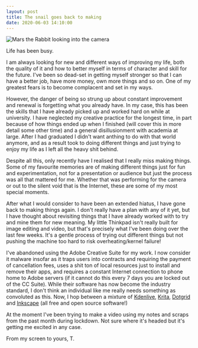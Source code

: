 ```yaml
---
layout: post
title: The snail goes back to making
date: 2020-06-03 14:10:00
---
```


![Mars the Rabbit looking into the camera](/media/mars.jpg)

Life has been busy.

I am always looking for new and different ways of improving my life, both the quality of it and how to better myself in terms of character and skill for the future. I've been so dead-set in getting myself stronger so that I can have a better job, have more money, own more things and so on. One of my greatest fears is to become complacent and set in my ways.

However, the danger of being so strung up about constant improvement and renewal is forgetting what you already have. In my case, this has been the skills that I have already picked up and worked hard on while at university. I have neglected my creative practice for the longest time, in part because of how things ended up when I finished (will cover this in more detail some other time) and a general disillusionment with academia at large. After I had graduated I didn't want anthing to do with that world anymore, and as a result took to doing different things and just trying to enjoy my life as I left all the heavy shit behind.

Despite all this, only recently have I realised that I really miss making things. Some of my favourite memories are of making different things just for fun and experimentation, not for a presentation or audience but just the process was all that mattered for me. Whether that was performing for the camera or out to the silent void that is the Internet, these are some of my most special moments.

After what I would consider to have been an extended hiatus, I have gone back to making things again. I don't really have a plan with any of it yet, but I have thought about revisiting things that I have already worked with to try and mine them for new meaning. My little Thinkpad isn't really built for image editing and video, but that's precisely what I've been doing over the last few weeks. It's a gentle process of trying out different things but not pushing the machine too hard to risk overheating/kernel failure!

I've abandoned using the Adobe Creative Suite for my work. I now consider it malware insofar as it traps users into contracts and requiring the payment of cancellation fees, uses a shit ton of local resources just to install and remove their apps, and requires a constant Internet connection to phone home to Adobe servers (if it cannot do this every 7 days you are locked out of the CC Suite). While their software has now become the industry standard, I don't think an individual like me really needs something as convoluted as this. Now, I hop between a mixture of [Kdenlive](https://kdenlive), [Krita](https://krita.org), [Dotgrid](https://100r.co/site/dotgrid.html) and [Inkscape](https://inkscape.org) (all free and open source software!)

At the moment I've been trying to make a video using my notes and scraps from the past month during lockdown. Not sure where it's headed but it's getting me excited in any case.

From my screen to yours,
T.

